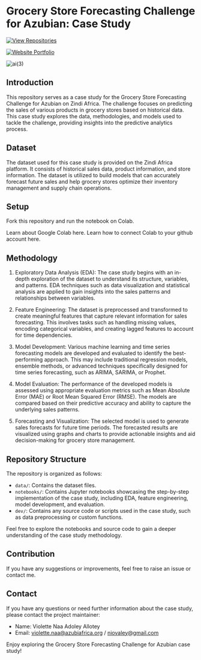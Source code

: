 # Grocery Store Forecasting Challenge for Azubian: Case Study

[![View Repositories](https://img.shields.io/badge/View-My_Repositories-blue?logo=GitHub)](https://github.com/violetteallotey?tab=repositories)
<!-- [![View My Profile](https://img.shields.io/badge/MEDIUM-Article-purple?logo=Medium)](https://medium.com/@violetteallotey/fastapi-spells-conjuring-predictive-powers-for-sepsis-detection-adfd22866b77) -->
<!-- [![Streamlit App](https://img.shields.io/badge/Docker-App-yellow)](https://huggingface.co/spaces/Adoley/Sepsis-Prediction-Using-FastAPI) -->
[![Website Portfolio](https://img.shields.io/badge/My-Website-darkgreen)](https://adoley.my.canva.site/)

![ai(3)](https://github.com/violetteallotey/Azubian-Grocery-Sales-Forecast/blob/main/screenshots/Black%20Doodle%20Group%20Project%20Presentation%20(1).gif)

<!-- [![freeCodeCamp Social Banner](https://s3.amazonaws.com/freecodecamp/wide-social-banner.png)](https://huggingface.co/spaces/ikoghoemmanuell/Predicting_Weekly_Sales/)


<!--  -->
## Introduction

This repository serves as a case study for the Grocery Store Forecasting Challenge for Azubian on Zindi Africa. The challenge focuses on predicting the sales of various products in grocery stores based on historical data. This case study explores the data, methodologies, and models used to tackle the challenge, providing insights into the predictive analytics process.

## Dataset

The dataset used for this case study is provided on the Zindi Africa platform. It consists of historical sales data, product information, and store information. The dataset is utilized to build models that can accurately forecast future sales and help grocery stores optimize their inventory management and supply chain operations.

## Setup

Fork this repository and run the notebook on Colab.

Learn about Google Colab here.
Learn how to connect Colab to your github account here.

## Methodology

1. Exploratory Data Analysis (EDA): The case study begins with an in-depth exploration of the dataset to understand its structure, variables, and patterns. EDA techniques such as data visualization and statistical analysis are applied to gain insights into the sales patterns and relationships between variables.

2. Feature Engineering: The dataset is preprocessed and transformed to create meaningful features that capture relevant information for sales forecasting. This involves tasks such as handling missing values, encoding categorical variables, and creating lagged features to account for time dependencies.

3. Model Development: Various machine learning and time series forecasting models are developed and evaluated to identify the best-performing approach. This may include traditional regression models, ensemble methods, or advanced techniques specifically designed for time series forecasting, such as ARIMA, SARIMA, or Prophet.

4. Model Evaluation: The performance of the developed models is assessed using appropriate evaluation metrics such as Mean Absolute Error (MAE) or Root Mean Squared Error (RMSE). The models are compared based on their predictive accuracy and ability to capture the underlying sales patterns.

5. Forecasting and Visualization: The selected model is used to generate sales forecasts for future time periods. The forecasted results are visualized using graphs and charts to provide actionable insights and aid decision-making for grocery store management.

## Repository Structure

The repository is organized as follows:

- `data/`: Contains the dataset files.
- `notebooks/`: Contains Jupyter notebooks showcasing the step-by-step implementation of the case study, including EDA, feature engineering, model development, and evaluation.
- `dev/`: Contains any source code or scripts used in the case study, such as data preprocessing or custom functions.

Feel free to explore the notebooks and source code to gain a deeper understanding of the case study methodology.

## Contribution

If you have any suggestions or improvements, feel free to raise an issue or contact me.

## Contact

If you have any questions or need further information about the case study, please contact the project maintainer:

- Name: Violette Naa Adoley Allotey
- Email: violette.naa@azubiafrica.org / niovaley@gmail.com

Enjoy exploring the Grocery Store Forecasting Challenge for Azubian case study!

